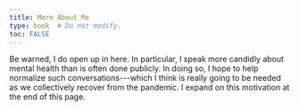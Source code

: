 ```yaml
---
title: More About Me
type: book  # Do not modify.
toc: FALSE
---
```


Be warned, I do open up in here. 
In particular, I speak more candidly about mental health than is often done publicly.
In doing so, I hope to help normalize such conversations---which I think is really going to be needed as we collectively recover from the pandemic.
I expand on this motivation at the end of this page.